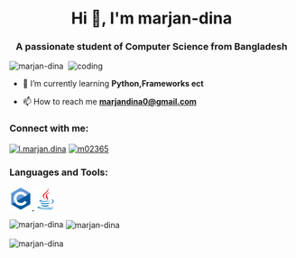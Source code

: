 <h1 align="center">Hi 👋, I'm marjan-dina</h1>
<h3 align="center">A passionate student of Computer Science from Bangladesh</h3>

<img align="right" alt="coding" width="400" src="https://mir-s3-cdn-cf.behance.net/project_modules/disp/601014116770475.6068beff4640a.gif">

<p align="left"> <img src="https://komarev.com/ghpvc/?username=marjan-dina&label=Profile%20views&color=0e75b6&style=flat" alt="marjan-dina" /> </p>

- 🌱 I’m currently learning **Python,Frameworks ect**

- 📫 How to reach me **marjandina0@gmail.com**

<h3 align="left">Connect with me:</h3>
<p align="left">
<a href="https://fb.com/l.marjan.dina" target="blank"><img align="center" src="https://raw.githubusercontent.com/rahuldkjain/github-profile-readme-generator/master/src/images/icons/Social/facebook.svg" alt="l.marjan.dina" height="30" width="40" /></a>
<a href="https://codeforces.com/profile/m02365" target="blank"><img align="center" src="https://raw.githubusercontent.com/rahuldkjain/github-profile-readme-generator/master/src/images/icons/Social/codeforces.svg" alt="m02365" height="30" width="40" /></a>
</p>

<h3 align="left">Languages and Tools:</h3>
<p align="left"> <a href="https://www.cprogramming.com/" target="_blank" rel="noreferrer"> <img src="https://raw.githubusercontent.com/devicons/devicon/master/icons/c/c-original.svg" alt="c" width="40" height="40"/> </a> <a href="https://www.java.com" target="_blank" rel="noreferrer"> <img src="https://raw.githubusercontent.com/devicons/devicon/master/icons/java/java-original.svg" alt="java" width="40" height="40"/> </a> </p>

<p><img align="left" src="https://github-readme-stats.vercel.app/api/top-langs?username=marjan-dina&show_icons=true&locale=en&layout=compact" alt="marjan-dina" /></p>

<p>&nbsp;<img align="center" src="https://github-readme-stats.vercel.app/api?username=marjan-dina&show_icons=true&locale=en" alt="marjan-dina" /></p>

<p><img align="center" src="https://github-readme-streak-stats.herokuapp.com/?user=marjan-dina&" alt="marjan-dina" /></p>
